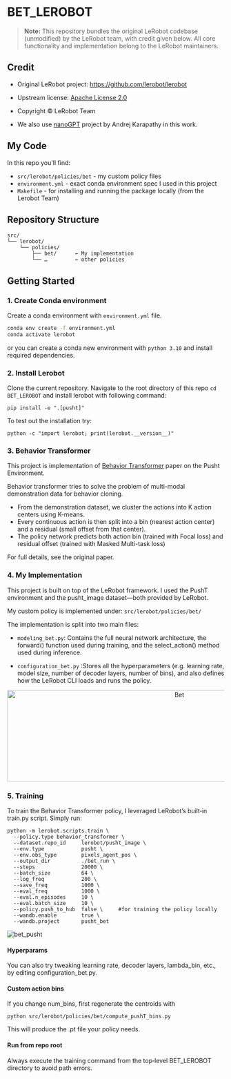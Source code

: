 # BET_LEROBOT

> **Note:** This repository bundles the original LeRobot codebase (unmodified) by the LeRobot team, with credit given below. All core functionality and implementation belong to the LeRobot maintainers.

## Credit
- Original LeRobot project: [https://github.com/lerobot/lerobot ](https://github.com/huggingface/lerobot) 
- Upstream license: [Apache License 2.0](https://github.com/huggingface/lerobot?tab=Apache-2.0-1-ov-file#readme)
- Copyright © LeRobot Team


- We also use [nanoGPT](https://github.com/karpathy/nanoGPT) project by Andrej Karapathy in this work.

## My Code
In this repo you'll find:
- `src/lerobot/policies/bet` - my custom policy files
- `environment.yml` - exact conda environment spec I used in this project
- `Makefile` - for installing and running the package locally (from the Lerobot Team)

## Repository Structure
```
src/
└── lerobot/
    └── policies/
        ├── bet/      ← My implementation
        └── …         ← other policies

```

## Getting Started

### 1. Create Conda environment

Create a conda environment with `environment.yml` file.
```bash
conda env create -f environment.yml
conda activate lerobot
```

or you can create a conda new environment with `python 3.10` and install required dependencies.

### 2. Install Lerobot

Clone the current repository. Navigate to the root directory of this repo `cd BET_LEROBOT` and install lerobot with following command:

```
pip install -e ".[pusht]"
```

To test out the installation try:

```
python -c "import lerobot; print(lerobot.__version__)"
```

### 3. Behavior Transformer


This project is implementation of [Behavior Transformer](https://arxiv.org/abs/2206.11251) paper on the Pusht Environment. 

Behavior transformer tries to solve the problem of  multi-modal demonstration data for behavior cloning. 
- From the demonstration dataset, we cluster the actions into K action centers using K-means.
- Every continuous action is then split into a bin (nearest action center) and a residual (small offset from that center).
- The policy network predicts both action bin (trained with Focal loss) and residual offset (trained with Masked Multi-task loss)

For full details, see the original paper.


### 4. My Implementation

This project is built on top of the LeRobot framework. I used the PushT environment and the pusht_image dataset—both provided by LeRobot.

My custom policy is implemented under:
`src/lerobot/policies/bet/`

The implementation is split into two main files:

- `modeling_bet.py`: Contains the full neural network architecture, the forward() function used during training, and the select_action() method used during inference.

- `configuration_bet.py` :Stores all the hyperparameters (e.g. learning rate, model size, number of decoder layers, number of bins), and also defines how the LeRobot CLI loads and runs the policy.

<p align="center">
<img width="783" height="212" alt="Bet" src="https://github.com/user-attachments/assets/5b60b307-b2ae-4246-be6c-d7936127ef1f" />
</p>

### 5. Training

To train the Behavior Transformer policy, I leveraged LeRobot’s built‑in train.py script. Simply run:
```
python -m lerobot.scripts.train \
  --policy.type behavior_transformer \
  --dataset.repo_id     lerobot/pusht_image \
  --env.type            pusht \
  --env.obs_type        pixels_agent_pos \
  --output_dir          ./bet_run \
  --steps               20000 \
  --batch_size          64 \
  --log_freq            200 \
  --save_freq           1000 \
  --eval_freq           1000 \
  --eval.n_episodes     10 \
  --eval.batch_size     10 \
  --policy.push_to_hub  false \     #for training the policy locally
  --wandb.enable        true \
  --wandb.project       pusht_bet

```

![bet_pusht](https://github.com/user-attachments/assets/7c8f5193-5dfd-4ed2-8e1f-89d0dc59c253)


#### Hyperparams
You can also try tweaking learning rate, decoder layers, lambda_bin, etc., by editing configuration_bet.py.

#### Custom action bins

If you change num_bins, first regenerate the centroids with

```
python src/lerobot/policies/bet/compute_pushT_bins.py 
```
This will produce the .pt file your policy needs.

#### Run from repo root
Always execute the training command from the top‑level BET_LEROBOT directory to avoid path errors.
